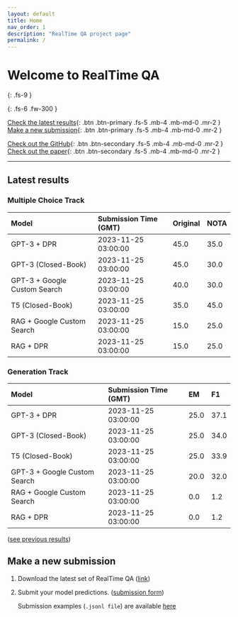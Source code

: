 ```yaml
---
layout: default
title: Home
nav_order: 1
description: "RealTime QA project page"
permalink: /
---
```


# Welcome to RealTime QA
{: .fs-9 }


{: .fs-6 .fw-300 }

[Check the latest results](#latest-results){: .btn .btn-primary .fs-5 .mb-4 .mb-md-0 .mr-2 } [Make a new submission](#make-a-new-submission){: .btn .btn-primary .fs-5 .mb-4 .mb-md-0 .mr-2 }

[Check out the GitHub](https://github.com/realtimeqa/realtimeqa_public){: .btn .btn-secondary .fs-5 .mb-4 .mb-md-0 .mr-2 } [Check out the paper](https://arxiv.org/abs/2207.13332){: .btn .btn-secondary .fs-5 .mb-4 .mb-md-0 .mr-2 }

---

## Latest results 

### Multiple Choice Track

| Model        | Submission Time (GMT) | Original | NOTA | 
|:-------------|:---------|:---------|:-----|
|GPT-3 + DPR|2023-11-25 03:00:00|45.0|35.0|
|GPT-3 (Closed-Book)|2023-11-25 03:00:00|45.0|30.0|
|GPT-3 + Google Custom Search|2023-11-25 03:00:00|40.0|30.0|
|T5 (Closed-Book)|2023-11-25 03:00:00|35.0|45.0|
|RAG + Google Custom Search|2023-11-25 03:00:00|15.0|25.0|
|RAG + DPR|2023-11-25 03:00:00|15.0|25.0|



### Generation Track

| Model        | Submission Time (GMT) | EM | F1 | 
|:-------------|:---------|:---------|:-----|
|GPT-3 + DPR|2023-11-25 03:00:00|25.0|37.1|
|GPT-3 (Closed-Book)|2023-11-25 03:00:00|25.0|34.0|
|T5 (Closed-Book)|2023-11-25 03:00:00|25.0|33.9|
|GPT-3 + Google Custom Search|2023-11-25 03:00:00|20.0|32.0|
|RAG + Google Custom Search|2023-11-25 03:00:00|0.0|1.2|
|RAG + DPR|2023-11-25 03:00:00|0.0|1.2|



([see previous results](https://realtimeqa.github.io/docs/results/2022/))

## Make a new submission

1. Download the latest set of RealTime QA ([link](https://github.com/realtimeqa/realtimeqa_public))

1. Submit your model predictions. ([submission form](https://forms.gle/6xANYtedAf8UrqyY8))

    Submission examples (`.jsonl file`) are available [here](https://github.com/realtimeqa/realtimeqa_public/tree/main/baseline_results)
